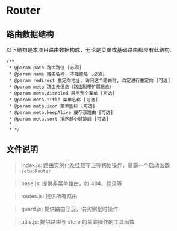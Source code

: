 # Router

## 路由数据结构

以下结构是本项目路由数据构成，无论是菜单或基础路由都应有此结构.

```jasvascript
/**
 * @param path 路由路径 [必须]
 * @param name 路由名称, 不能重名 [必须]
 * @param redirect 重定向地址, 访问这个路由时, 自定进行重定向 [可选]
 * @param meta 路由元信息（路由附带扩展信息）
 * @param meta.disabled 禁用整个菜单 [可选]
 * @param meta.title 菜单名称 [可选]
 * @param meta.icon 菜单图标 [可选]
 * @param meta.keepAlive 缓存该路由 [可选]
 * @param meta.sort 排序越小越排前 [可选]
 *
 * */
```

## 文件说明

> index.js: 路由实例化及挂载守卫等初始操作，暴露一个启动函数`setupRouter`

> base.js: 提供非菜单路由，如 404、登录等

> routes.js: 提供所有路由

> guard.js: 提供路由守卫，供实例化时操作

> utils.js: 提供路由与 store 的关联操作的工具函数
